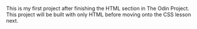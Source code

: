 This is my first project after finishing the HTML section in The Odin Project. This project will be built with only HTML before moving onto the CSS lesson next.
